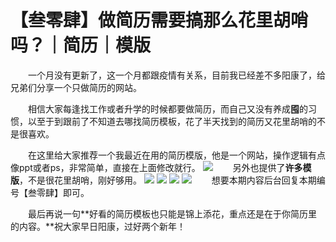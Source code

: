 # 【叁零肆】做简历需要搞那么花里胡哨吗？｜简历｜模版

&emsp;&emsp;一个月没有更新了，这一个月都跟疫情有关系，目前我已经差不多阳康了，给兄弟们分享一个只做简历的网站。

&emsp;&emsp;相信大家每逢找工作或者升学的时候都要做简历，而自己又没有养成**囤**的习惯，以至于到跟前了不知道去哪找简历模板，花了半天找到的简历又花里胡哨的不是很喜欢。

&emsp;&emsp;在这里给大家推荐一个我最近在用的简历模版，他是一个网站，操作逻辑有点像ppt或者ps，非常简单，直接在上面修改就行。
![](https://files.mdnice.com/user/25819/bdd91b75-d593-490e-8ff6-2f78e8179d23.png)
&emsp;&emsp;另外也提供了**许多模版**，不是很花里胡哨，刚好够用。
![](https://files.mdnice.com/user/25819/ba66fc28-a5a2-4bb4-bb75-60408007f95f.png)
![](https://files.mdnice.com/user/25819/7fd63ecc-320f-4960-be70-3cc570f4875d.png)
![](https://files.mdnice.com/user/25819/c351a81b-f369-45a2-85ef-c1eb775cbd98.png)
![](https://files.mdnice.com/user/25819/3823d70a-bc77-484b-8541-b98f7cbc7d62.png)
&emsp;&emsp;想要本期内容后台回复本期编号【叁零肆】即可。

&emsp;&emsp;最后再说一句**好看的简历模板也只能是锦上添花，重点还是在于你简历里的内容。**祝大家早日阳康，过好两个新年！